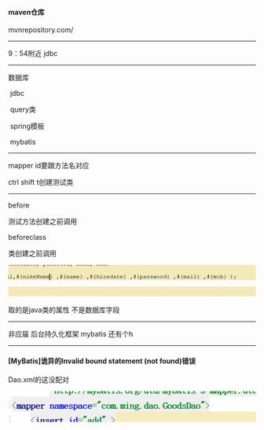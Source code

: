 #### maven仓库

mvnrepository.com/

---

9：54附近 jdbc

---

数据库

​	jdbc

​	query类

​	spring模板

​	mybatis

---

mapper id要跟方法名对应

ctrl shift t创建测试类

---

before

测试方法创建之前调用

beforeclass

类创建之前调用

![image-20210623102941178](https://raw.githubusercontent.com/Leopard-S/pics_bed/master/img/image-20210623102941178.png)

取的是java类的属性 不是数据库字段

---

非应届 后台持久化框架 mybatis 还有个h

---

#### [MyBatis]诡异的Invalid bound statement (not found)错误

Dao.xml的这没配对

![image-20210623220839806](https://raw.githubusercontent.com/Leopard-S/pics_bed/master/img/image-20210623220839806.png)